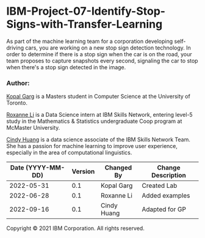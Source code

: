 # IBM-Project-07-Identify-Stop-Signs-with-Transfer-Learning
As part of the machine learning team for a corporation developing self-driving cars, you are working on a new stop sign detection technology. In order to determine if there is a stop sign when the car is on the road, your team proposes to capture snapshots every second, signaling the car to stop when there's a stop sign detected in the image.

### Author: 
[Kopal Garg](https://www.linkedin.com/in/gargkopal/?utm_medium=Exinfluencer&utm_source=Exinfluencer&utm_content=000026UJ&utm_term=10006555&utm_id=NA-SkillsNetwork-Channel-SkillsNetworkCoursesIBMDeveloperSkillsNetworkML311Coursera35714171-2022-01-01) is a Masters student in Computer Science at the University of Toronto.

[Roxanne Li](https://www.linkedin.com/in/roxanne-li/?utm_medium=Exinfluencer&utm_source=Exinfluencer&utm_content=000026UJ&utm_term=10006555&utm_id=NA-SkillsNetwork-Channel-SkillsNetworkCoursesIBMDeveloperSkillsNetworkML311Coursera35714171-2022-01-01) is a Data Science intern at IBM Skills Network, entering level-5 study in the Mathematics & Statistics undergraduate Coop program at McMaster University.

[Cindy Huang](https://www.linkedin.com/in/cindy-shih-ting-huang/?utm_medium=Exinfluencer&utm_source=Exinfluencer&utm_content=000026UJ&utm_term=10006555&utm_id=NA-SkillsNetwork-Channel-SkillsNetworkGuidedProjectsIBMGPXX0ID4EN39446790-2022-01-01) is a data science associate of the IBM Skills Network Team. She has a passion for machine learning to improve user experience, especially in the area of computational linguistics.

| Date (YYYY-MM-DD) | Version | Changed By | Change Description |
| ----------------- | ------- | ---------- | ------------------ |
| 2022-05-31        | 0.1     | Kopal Garg | Created Lab        |
| 2022-06-28        | 0.1     | Roxanne Li | Added examples     |
| 2022-09-16        | 0.1     | Cindy Huang | Adapted for GP    |


Copyright © 2021 IBM Corporation. All rights reserved.
